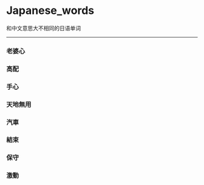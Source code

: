 # Japanese_words
和中文意思大不相同的日语单词

---
### 老婆心 
### 高配 
### 手心 
### 天地無用 
### 汽車
### 結束
### 保守
### 激動
